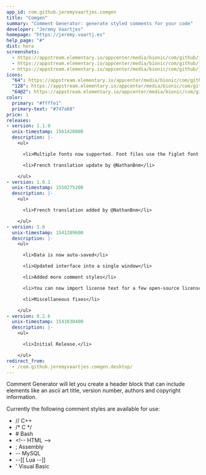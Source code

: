 ```yaml
---
app_id: com.github.jeremyvaartjes.comgen
title: "Comgen"
summary: "Comment Generator: generate styled comments for your code"
developer: "Jeremy Vaartjes"
homepage: "https://jeremy.vaartj.es"
help_page: "#"
dist: hera
screenshots:
  - https://appstream.elementary.io/appcenter/media/bionic/com/github/jeremyvaartjes.comgen/D55D28BAC51A00034E276104C710C466/screenshots/image-1_orig.png
  - https://appstream.elementary.io/appcenter/media/bionic/com/github/jeremyvaartjes.comgen/D55D28BAC51A00034E276104C710C466/screenshots/image-2_orig.png
  - https://appstream.elementary.io/appcenter/media/bionic/com/github/jeremyvaartjes.comgen/D55D28BAC51A00034E276104C710C466/screenshots/image-3_orig.png
icons:
  "64": https://appstream.elementary.io/appcenter/media/bionic/com/github/jeremyvaartjes.comgen/D55D28BAC51A00034E276104C710C466/icons/64x64/com.github.jeremyvaartjes.comgen_com.github.jeremyvaartjes.comgen.png
  "128": https://appstream.elementary.io/appcenter/media/bionic/com/github/jeremyvaartjes.comgen/D55D28BAC51A00034E276104C710C466/icons/128x128/com.github.jeremyvaartjes.comgen_com.github.jeremyvaartjes.comgen.png
  "64@2": https://appstream.elementary.io/appcenter/media/bionic/com/github/jeremyvaartjes.comgen/D55D28BAC51A00034E276104C710C466/icons/64x64@2/com.github.jeremyvaartjes.comgen_com.github.jeremyvaartjes.comgen.png
color:
  primary: "#ffffe1"
  primary-text: "#747a68"
price: 1
releases:
- version: 1.1.0
  unix-timestamp: 1561420800
  description: |-
    <ul>

      <li>Multiple fonts now supported. Font files use the figlet font format.</li>

      <li>French translation update by @NathanBnm</li>

    </ul>
- version: 1.0.1
  unix-timestamp: 1550275200
  description: |-
    <ul>

      <li>French translation added by @NathanBnm</li>

    </ul>
- version: 1.0
  unix-timestamp: 1541289600
  description: |-
    <ul>

      <li>Data is now auto-saved</li>

      <li>Updated interface into a single window</li>

      <li>Added more comment styles</li>

      <li>You can now import license text for a few open-source licenses</li>

      <li>Miscellaneous fixes</li>

    </ul>
- version: 0.2.6
  unix-timestamp: 1541030400
  description: |-
    <ul>

      <li>Initial Release.</li>

    </ul>
redirect_from:
  - /com.github.jeremyvaartjes.comgen.desktop/
---
```


<p>Comment Generator will let you create a header block that can include elements like an ascii art title, version number, authors and copyright information.</p>
<p>Currently the following comment styles are available for use:</p>
<ul>
  <li>// C++</li>
  <li>/* C */</li>
  <li># Bash</li>
  <li>&lt;!-- HTML --&gt;</li>
  <li>; Assembly</li>
  <li>-- MySQL</li>
  <li>--[[ Lua --]]</li>
  <li>&apos; Visual Basic</li>
</ul>